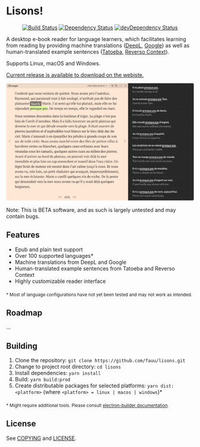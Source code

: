 # Lisons!
<p align="center">
<a href="https://travis-ci.org/fauu/lisons"><img src="https://api.travis-ci.org/fauu/lisons.svg?branch=master" alt="Build Status"></a>
<a href="https://david-dm.org/fauu/lisons"><img src="https://david-dm.org/fauu/lisons.svg" alt="Dependency Status"></a>
<a href="https://david-dm.org/fauu/lisons/?type=dev"><img src="https://david-dm.org/fauu/lisons/dev-status.svg" alt="devDependency Status"></a>

A desktop e-book reader for language learners, which facilitates learning from reading by providing machine translations ([DeepL](https://www.deepl.com/translator), [Google](https://translate.google.com/)) as well as human-translated example sentences ([Tatoeba](https://tatoeba.org/), [Reverso Context](http://context.reverso.net)).

Supports Linux, macOS and Windows.

[Current release is available to download on the webiste.](http://fauu.github.io/lisons)

![](website/resources/screenshot.png?raw=true)

Note: This is BETA software, and as such is largely untested and may contain bugs.

## Features

* Epub and plain text support
* Over 100 supported languages*
* Machine translations from DeepL and Google
* Human-translated example sentences from Tatoeba and Reverso Context
* Highly customizable reader interface

<sub>
* Most of language configurations have not yet been tested and may not work as intended.
</sub>

## Roadmap

...

## Building

1. Clone the repository: ```git clone https://github.com/fauu/lisons.git```
2. Change to project root directory: ```cd lisons```
3. Install dependencies: ```yarn install```
4. Build: ``yarn build:prod``
5. Create distributable packages for selected platforms: ``yarn dist:<platform>`` (where ```<platform> = linux | macos | windows```)*

<sub>* Might require additional tools. Please consult [electron-builder documentation](https://www.electron.build/).</sub>

## License

See [COPYING](COPYING.md) and [LICENSE](LICENSE.md).
